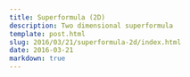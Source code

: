 ```yaml
---
title: Superformula (2D)
description: Two dimensional superformula
template: post.html
slug: 2016/03/21/superformula-2d/index.html
date: 2016-03-21
markdown: true
---
```


<div class="propbox-16/9">
  <div class="propbox__inner">
    <div id="gui"></div>
    <canvas class="example" style="width: 100%"></canvas>
  </div>
</div>

<script src="//cdnjs.cloudflare.com/ajax/libs/dat-gui/0.5.1/dat.gui.min.js"></script>
<script src="{{ site.base_url }}/2016/03/21/superformula-2d/main.js"></script>
